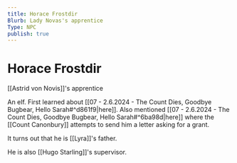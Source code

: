 ```yaml
---
title: Horace Frostdir
Blurb: Lady Novas's apprentice
Type: NPC
publish: true
---
```


# Horace Frostdir

[[Astrid von Novis]]'s apprentice

An elf.
First learned about [[07 - 2.6.2024 - The Count Dies, Goodbye Bugbear, Hello Sarah#^d861f9|here]].
Also mentioned [[07 - 2.6.2024 - The Count Dies, Goodbye Bugbear, Hello Sarah#^6ba98d|here]] where the [[Count Canonbury]] attempts to send him a letter asking for a grant.

It turns out that he is [[Lyra]]'s father.

He is also [[Hugo Starling]]'s supervisor.
